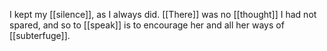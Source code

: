 I kept my [[silence]], as I always did. [[There]] was no [[thought]] I had not spared, and so to [[speak]] is to encourage her and all her ways of [[subterfuge]].  